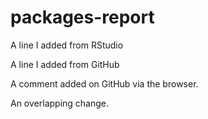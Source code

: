 # packages-report

A line I added from RStudio

A line I added from GitHub

A comment added on GitHub via the browser.

An overlapping change.
